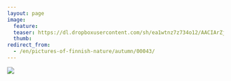 ```yaml
---
layout: page
image:
  feature:
  teaser: https://dl.dropboxusercontent.com/sh/ea1wtnz7z734o12/AACIArZjHSg6F_wUrrTRP673a/luontokuvat/syksy/DSC18752-245px.jpg
  thumb:
redirect_from:
  - /en/pictures-of-finnish-nature/autumn/00043/
---
```


[![](https://dl.dropboxusercontent.com/sh/ea1wtnz7z734o12/AABm6YWgc5yFgZjl__W0f_Ipa/luontokuvat/syksy/DSC18752-800px.jpg)](https://dl.dropboxusercontent.com/sh/ea1wtnz7z734o12/AAAmgyc8A2yztF4qWk_ZPZ-0a/luontokuvat/syksy/DSC18752.jpg)
